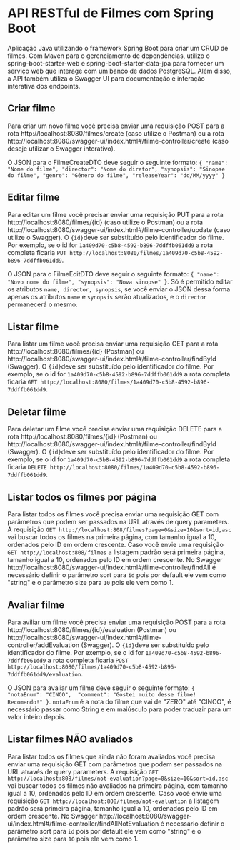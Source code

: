 # API RESTful de Filmes com Spring Boot

Aplicação Java utilizando o framework Spring Boot para criar um CRUD de filmes. Com Maven para o gerenciamento de dependências, utilizo o  spring-boot-starter-web e spring-boot-starter-data-jpa para fornecer um serviço web que interage com um banco de dados PostgreSQL. Além disso, a API também utiliza o Swagger UI para documentação e interação interativa dos endpoints.

## Criar filme
Para criar um novo filme você precisa enviar uma requisição POST para a rota   http://localhost:8080/filmes/create (caso utilize o Postman) ou a rota http://localhost:8080/swagger-ui/index.html#/filme-controller/create (caso deseje utilizar o Swagger interativo).

O JSON para o FilmeCreateDTO deve seguir o seguinte formato:
`{
    "name": "Nome do filme",
    "director": "Nome do diretor",
    "synopsis": "Sinopse do filme",
    "genre": "Gênero do filme",
    "releaseYear": "dd/MM/yyyy"
}
`

## Editar filme
Para editar um filme você precisar enviar uma requisição PUT para a rota http://localhost:8080/filmes/{id} (caso utilize o Postman) ou a rota http://localhost:8080/swagger-ui/index.html#/filme-controller/update (caso utilize o Swagger). O `{id}`deve ser substituído pelo identificador do filme. Por exemplo, se o id for `1a409d70-c5b8-4592-b896-7ddffb061dd9` a rota completa ficaria `PUT http://localhost:8080/filmes/1a409d70-c5b8-4592-b896-7ddffb061dd9`.

O JSON para o FilmeEditDTO deve seguir o seguinte formato:
`{
    "name": "Novo nome do filme",
    "synopsis": "Nova sinopse"
}`. Só é permitido editar os atributos `name, director, synopsis`, se você enviar o JSON dessa forma apenas os atributos `name` e `synopsis` serão atualizados, e o `director` permanecerá o mesmo.

## Listar filme
Para listar um filme você precisa enviar uma requisição GET para a rota http://localhost:8080/filmes/{id} (Postman) ou http://localhost:8080/swagger-ui/index.html#/filme-controller/findById (Swagger). O `{id}`deve ser substituído pelo identificador do filme. Por exemplo, se o id for `1a409d70-c5b8-4592-b896-7ddffb061dd9` a rota completa ficaria `GET http://localhost:8080/filmes/1a409d70-c5b8-4592-b896-7ddffb061dd9`.

## Deletar filme
Para deletar um filme você precisa enviar uma requisição DELETE para a rota http://localhost:8080/filmes/{id} (Postman) ou http://localhost:8080/swagger-ui/index.html#/filme-controller/findById (Swagger). O `{id}`deve ser substituído pelo identificador do filme. Por exemplo, se o id for `1a409d70-c5b8-4592-b896-7ddffb061dd9` a rota completa ficaria `DELETE http://localhost:8080/filmes/1a409d70-c5b8-4592-b896-7ddffb061dd9`.

## Listar todos os filmes por página
Para listar todos os filmes você precisa enviar uma requisição GET com parâmetros que podem ser passados na URL através de query parameters. A requisição `GET http://localhost:808/filmes?page=0&size=10&sort=id,asc` vai buscar todos os filmes na primeira página, com tamanho igual a 10, ordenados pelo ID em ordem crescente. Caso você envie uma requisição `GET http://localhost:808/filmes` a listagem padrão será primeira página, tamanho igual a 10, ordenados pelo ID em ordem crescente. No Swagger http://localhost:8080/swagger-ui/index.html#/filme-controller/findAll é necessário definir o parâmetro sort para `id` pois por default ele vem como "string" e o parâmetro size para `10` pois ele vem como 1.

## Avaliar filme
Para aviliar um filme você precisa enviar uma requisição POST para a rota http://localhost:8080/filmes/{id}/evaluation (Postman) ou http://localhost:8080/swagger-ui/index.html#/filme-controller/addEvaluation (Swagger). O `{id}`deve ser substituído pelo identificador do filme. Por exemplo, se o id for `1a409d70-c5b8-4592-b896-7ddffb061dd9` a rota completa ficaria `POST http://localhost:8080/filmes/1a409d70-c5b8-4592-b896-7ddffb061dd9/evaluation`.

O JSON para avaliar um filme deve seguir o seguinte formato:
`{ 
    "notaEnum": "CINCO", 
    "comment": "Gostei muito desse filme! Recomendo!"
}`. `notaEnum` é a nota do filme que vai de "ZERO" até "CINCO", é necessário passar como String e em maiúsculo para poder traduzir para um valor inteiro depois.

## Listar filmes NÃO avaliados
Para listar todos os filmes que ainda não foram avaliados você precisa enviar uma requisição GET com parâmetros que podem ser passados na URL através de query parameters. A requisição `GET http://localhost:808/filmes/not-evaluation?page=0&size=10&sort=id,asc` vai buscar todos os filmes não avaliados na primeira página, com tamanho igual a 10, ordenados pelo ID em ordem crescente. Caso você envie uma requisição `GET http://localhost:808/filmes/not-evaluation` a listagem padrão será primeira página, tamanho igual a 10, ordenados pelo ID em ordem crescente. No Swagger http://localhost:8080/swagger-ui/index.html#/filme-controller/findAllNotEvaluation é necessário definir o parâmetro sort para `id` pois por default ele vem como "string" e o parâmetro size para `10` pois ele vem como 1.
